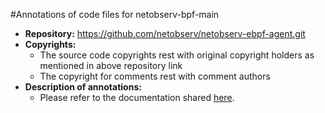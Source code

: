 #Annotations of code files for netobserv-bpf-main
 - **Repository:** https://github.com/netobserv/netobserv-ebpf-agent.git
 - **Copyrights:** 
    - The source code copyrights rest with original copyright holders as mentioned in above repository link
    - The copyright for comments rest with comment authors
 - **Description of annotations:**
     - Please refer to the documentation shared [here](../documentation.md).
 
